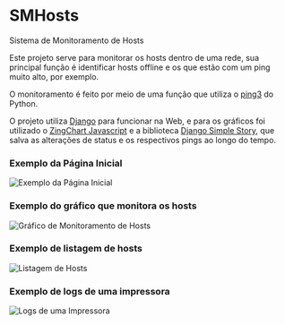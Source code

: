 # SMHosts
Sistema de Monitoramento de Hosts

Este projeto serve para monitorar os hosts dentro de uma rede, sua principal função é identificar hosts offline e os que estão com um ping muito alto, por exemplo.

O monitoramento é feito por meio de uma função que utiliza o <a href="https://pypi.org/project/ping3/" target="_blank">ping3</a> do Python.

O projeto utiliza <a href="https://www.djangoproject.com/" target="_blank">Django</a> para funcionar na Web, e para os gráficos foi utilizado o <a href="https://www.zingchart.com/" target="_blank">ZingChart Javascript</a> e a biblioteca <a href="https://django-simple-history.readthedocs.io/en/latest/" target="_blank">Django Simple Story</a>, que salva as alterações de status e os respectivos pings ao longo do tempo.

<h3>Exemplo da Página Inicial</h3>
<img src="https://github.com/adson62/smhosts/blob/master/estaticos/imagens/paginaInicial.jpg" title='Exemplo da Página Inicial'>

<h3>Exemplo do gráfico que monitora os hosts</h3>
<img src="https://github.com/adson62/smhosts/blob/master/estaticos/imagens/modoTV.jpg" title='Gráfico de Monitoramento de Hosts'>

<h3>Exemplo de listagem de hosts</h3>
<img src="https://github.com/adson62/smhosts/blob/master/estaticos/imagens/listarHosts.jpg" title='Listagem de Hosts'>

<h3>Exemplo de logs de uma impressora</h3>
<img src="https://github.com/adson62/smhosts/blob/master/estaticos/imagens/logsImpressora.jpg" title='Logs de uma Impressora'>

